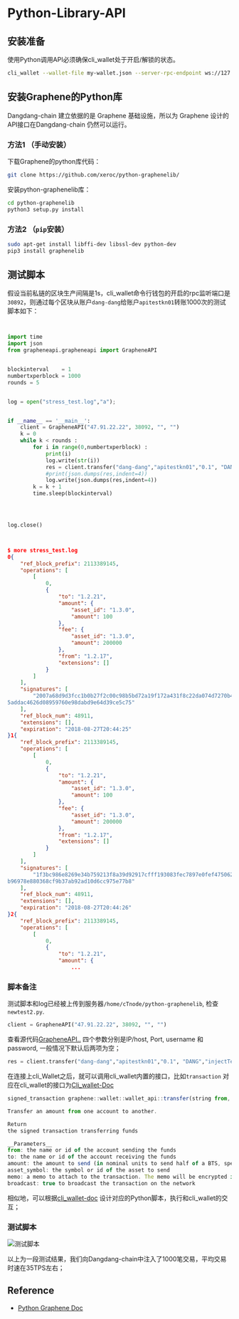 # Python-Library-API




## 安装准备

使用Python调用API必须确保cli_wallet处于开启/解锁的状态。

```bash
cli_wallet --wallet-file my-wallet.json --server-rpc-endpoint ws://127.0.0.1:38090 -r 0.0.0.0:38092 -H 0.0.0.0:38099 --chain-id 540a861abb52b7612a66438e1a25285f4543078a2b487461d70f6fc7d7ddcddf
```




## 安装Graphene的Python库

Dangdang-chain 建立依据的是 Graphene 基础设施，所以为 Graphene 设计的API接口在Dangdang-chain 仍然可以运行。

### 方法1 （手动安装）

下载Graphene的python库代码：

```bash
git clone https://github.com/xeroc/python-graphenelib/
```

安装python-graphenelib库：

```bash
cd python-graphenelib
python3 setup.py install
```

### 方法2 （`pip`安装）

```bash
sudo apt-get install libffi-dev libssl-dev python-dev
pip3 install graphenelib
```

## 测试脚本


假设当前私链的区块生产间隔是1s，cli_wallet命令行钱包的开启的rpc监听端口是`30892`，则通过每个区块从账户`dang-dang`给账户`apitestkn01`转账1000次的测试脚本如下：

```Python


import time
import json
from grapheneapi.grapheneapi import GrapheneAPI


blockinterval    = 1
numbertxperblock = 1000
rounds = 5


log = open("stress_test.log","a");


if __name__ == '__main__':
	client = GrapheneAPI("47.91.22.22", 38092, "", "")
	k = 0
	while k < rounds :
		for i in range(0,numbertxperblock) :
			print(i)
			log.write(str(i))
			res = client.transfer("dang-dang","apitestkn01","0.1", "DANG","injectTest", True);
			#print(json.dumps(res,indent=4))
			log.write(json.dumps(res,indent=4))
		k = k + 1
		time.sleep(blockinterval)




log.close()




```



```json
$ more stress_test.log
0{
    "ref_block_prefix": 2113389145,
    "operations": [
        [
            0,
            {
                "to": "1.2.21",
                "amount": {
                    "asset_id": "1.3.0",
                    "amount": 100
                },
                "fee": {
                    "asset_id": "1.3.0",
                    "amount": 200000
                },
                "from": "1.2.17",
                "extensions": []
            }
        ]
    ],
    "signatures": [
        "2007a68d9d3fcc1b0b27f2c00c98b5bd72a19f172a431f8c22da074d7270b470d5680b7beddaea3c85e10b4157b
5addac4626d08959760e98dabd9e64d39ce5c75"
    ],
    "ref_block_num": 48911,
    "extensions": [],
    "expiration": "2018-08-27T20:44:25"
}1{
    "ref_block_prefix": 2113389145,
    "operations": [
        [
            0,
            {
                "to": "1.2.21",
                "amount": {
                    "asset_id": "1.3.0",
                    "amount": 100
                },
                "fee": {
                    "asset_id": "1.3.0",
                    "amount": 200000
                },
                "from": "1.2.17",
                "extensions": []
            }
        ]
    ],
    "signatures": [
        "1f3bc986e8269e34b759213f8a39d92917cfff193083fec7897e0fef47506268c47f975816f5d0691e090a81ae5
b96978e880368cf9b37ab92ad10d6cc975e77b8"
    ],
    "ref_block_num": 48911,
    "extensions": [],
    "expiration": "2018-08-27T20:44:26"
}2{
    "ref_block_prefix": 2113389145,
    "operations": [
        [
            0,
            {
                "to": "1.2.21",
                "amount": {
                    ...
```

### 脚本备注

测试脚本和log已经被上传到服务器`/home/cTnode/python-graphenelib`, 检查`newtest2.py`.

```Python
client = GrapheneAPI("47.91.22.22", 38092, "", "")
```

查看源代码[GrapheneAPI..](https://github.com/xeroc/python-graphenelib/blob/master/grapheneapi/grapheneapi.py#L30-L35)
四个参数分别是IP/host, Port, username 和 password, 一般情况下默认后两项为空；

```Python
res = client.transfer("dang-dang","apitestkn01","0.1", "DANG","injectTest", True);
```

在连接上cli_Wallet之后，就可以调用cli_wallet内置的接口，比如`transaction` 对应在cli_wallet的接口为[Cli_wallet-Doc](http://docs.bitshares.org/api/wallet-api.html#_CPPv2N8graphene6wallet10wallet_api8transferE6string6string6string6string6stringb)

```javascript
signed_transaction graphene::wallet::wallet_api::transfer(string from, string to, string amount, string asset_symbol, string memo, bool broadcast = false)

Transfer an amount from one account to another.

Return
the signed transaction transferring funds

__Parameters__
from: the name or id of the account sending the funds
to: the name or id of the account receiving the funds
amount: the amount to send (in nominal units to send half of a BTS, specify 0.5)
asset_symbol: the symbol or id of the asset to send
memo: a memo to attach to the transaction. The memo will be encrypted in the transaction and readable for the receiver. There is no length limit other than the limit imposed by maximum transaction size, but transaction increase with transaction size
broadcast: true to broadcast the transaction on the network
```
相似地，可以根据[cli_wallet-doc](http://docs.bitshares.org/api/wallet-api.html#id1) 设计对应的Python脚本，执行和cli_wallet的交互；


### 测试脚本


![测试脚本](https://cdn.rawgit.com/DangDang-Chain/Python-Library-API/f9303474/testIMG.jpg)

以上为一段测试结果，我们向Dangdang-chain中注入了1000笔交易，平均交易时速在35TPS左右；


## Reference

+ [Python Graphene Doc](https://python-graphenelib.readthedocs.io/en/latest/)






